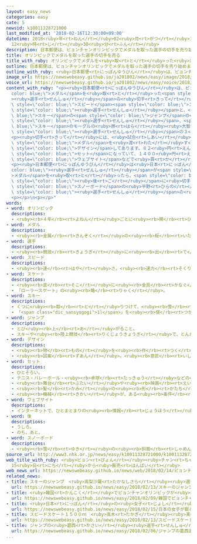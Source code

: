 ```yaml
---
layout: easy_news
categories: easy
cate: 5
newsid: k10011328721000
last_modified_at: '2018-02-16T12:30:00+09:00'
datetime: 2018<ruby>年<rt>ねん</rt></ruby>02<ruby>月<rt>がつ</rt></ruby>16<ruby>日<rt>にち</rt></ruby>
  12<ruby>時<rt>じ</rt></ruby>30<ruby>分<rt>ふん</rt></ruby>
description: 日本郵便は、ピョンチャンオリンピックでメダルを取った選手の切手を売り始めました。
title: オリンピックでメダルを取った選手の切手を売る
title_with_ruby: オリンピックでメダルを<ruby>取<rt>と</rt></ruby>った<ruby>選手<rt>せんしゅ</rt></ruby>の<ruby>切手<rt>きって</rt></ruby>を<ruby>売<rt>う</rt></ruby>る
outline: 日本郵便は、ピョンチャンオリンピックでメダルを取った選手の切手を売り始めました。
outline_with_ruby: <ruby>日本郵便<rt>にっぽんゆうびん</rt></ruby>は、ピョンチャンオリンピックでメダルを<ruby>取<rt>と</rt></ruby>った<ruby>選手<rt>せんしゅ</rt></ruby>の<ruby>切手<rt>きって</rt></ruby>を<ruby>売<rt>う</rt></ruby>り<ruby>始<rt>はじ</rt></ruby>めました。
image_url: https://newswebeasy.github.io/ja201802/news/easy/image/2018/02/16/k10011328721000.jpg
voice_url: https://newswebeasy.github.io/ja201802/news/easy/voice/2018/02/16/k10011328721000.mp3
content_with_ruby: "<p><ruby>日本郵便<rt>にっぽんゆうびん</rt></ruby>は、ピョンチャンオリンピックで<span style=\"\
  color: blue;\">メダル</span>を<ruby>取<rt>と</rt></ruby>った<span style=\"color: blue;\"\
  ><ruby>選手<rt>せんしゅ</rt></ruby></span>の<ruby>切手<rt>きって</rt></ruby>を<ruby>売<rt>う</rt></ruby>り<ruby>始<rt>はじ</rt></ruby>めました。１５<ruby>日<rt>にち</rt></ruby>から、<span\
  \ style=\"color: blue;\">スピード</span><span style=\"color: blue;\">スケート</span>の<ruby>高木<rt>たかぎ</rt></ruby><ruby>美帆<rt>みほ</rt></ruby><span\
  \ style=\"color: blue;\"><ruby>選手<rt>せんしゅ</rt></ruby></span>と、<span style=\"color:\
  \ blue;\">スキー</span>の<span style=\"color: blue;\">ジャンプ</span>の<ruby>高梨<rt>たかなし</rt></ruby><ruby>沙羅<rt>さら</rt></ruby><span\
  \ style=\"color: blue;\"><ruby>選手<rt>せんしゅ</rt></ruby></span>、<span style=\"color:\
  \ blue;\">スキー</span>のモーグルの<ruby>原<rt>はら</rt></ruby><ruby>大智<rt>だいち</rt></ruby><span\
  \ style=\"color: blue;\"><ruby>選手<rt>せんしゅ</rt></ruby></span>の３<ruby>人<rt>にん</rt></ruby>の<ruby>切手<rt>きって</rt></ruby>を<ruby>売<rt>う</rt></ruby>っています。</p>\n\
  <p><ruby>切手<rt>きって</rt></ruby>には、<ruby>試合<rt>しあい</rt></ruby>の<ruby>写真<rt>しゃしん</rt></ruby>や<span\
  \ style=\"color: blue;\">メダル</span>を<ruby>渡<rt>わた</rt></ruby>す<ruby>式<rt>しき</rt></ruby>の<ruby>写真<rt>しゃしん</rt></ruby>などが<span\
  \ style=\"color: blue;\">デザイン</span>してあります。８２<ruby>円<rt>えん</rt></ruby>の<ruby>切手<rt>きって</rt></ruby>が５<ruby>枚<rt>まい</rt></ruby><span\
  \ style=\"color: blue;\">セット</span>になっていて、１４００<ruby>円<rt>えん</rt></ruby>です。３<ruby>人<rt>にん</rt></ruby>の<ruby>切手<rt>きって</rt></ruby>は、<ruby>東京中央郵便局<rt>とうきょうちゅうおうゆうびんきょく</rt></ruby>など１０の<ruby>郵便局<rt>ゆうびんきょく</rt></ruby>や、<ruby>日本郵便<rt>にっぽんゆうびん</rt></ruby>の<span\
  \ style=\"color: blue;\">ウェブサイト</span>などで<ruby>買<rt>か</rt></ruby>うことができます。</p>\n\
  <p><ruby>日本郵便<rt>にっぽんゆうびん</rt></ruby>は<ruby>日本<rt>にっぽん</rt></ruby>の<span style=\"\
  color: blue;\"><ruby>選手<rt>せんしゅ</rt></ruby></span>が<span style=\"color: blue;\"\
  >メダル</span>を<ruby>取<rt>と</rt></ruby>ったら、<span style=\"color: blue;\">メダル</span>を<ruby>渡<rt>わた</rt></ruby>す<ruby>式<rt>しき</rt></ruby>が<ruby>終<rt>お</rt></ruby>わってから<ruby>２日<rt>ふつか</rt></ruby><span\
  \ style=\"color: blue;\"><ruby>後<rt>ご</rt></ruby></span>に<ruby>切手<rt>きって</rt></ruby>を<ruby>売<rt>う</rt></ruby>り<ruby>始<rt>はじ</rt></ruby>めます。１６<ruby>日<rt>にち</rt></ruby>からは、<span\
  \ style=\"color: blue;\">スノーボード</span>の<ruby>平野<rt>ひらの</rt></ruby><ruby>歩夢<rt>あゆむ</rt></ruby><span\
  \ style=\"color: blue;\"><ruby>選手<rt>せんしゅ</rt></ruby></span>の<ruby>切手<rt>きって</rt></ruby>も<ruby>売<rt>う</rt></ruby>ります。</p>\n\
  <p></p>\n<p></p>"
words:
- word: オリンピック
  descriptions:
  - <ruby><rb>４年</rb><rt>よねん</rt></ruby>ごとに<ruby><rb>開</rb><rt>ひら</rt></ruby>かれ、<ruby><rb>世界</rb><rt>せかい</rt></ruby>じゅうの<ruby><rb>国々</rb><rt>くにぐに</rt></ruby>から<ruby><rb>選手</rb><rt>せんしゅ</rt></ruby>が<ruby><rb>参加</rb><rt>さんか</rt></ruby>する<ruby><rb>競技大会</rb><rt>きょうぎたいかい</rt></ruby>。<ruby><rb>古代</rb><rt>こだい</rt></ruby>ギリシャのオリンピアで<ruby><rb>開</rb><rt>ひら</rt></ruby>かれた<ruby><rb>古代</rb><rt>こだい</rt></ruby>オリンピックにならって、フランスのクーベルタンの<ruby><rb>力</rb><rt>ちから</rt></ruby>で、１８９６<ruby><rb>年</rb><rt>ねん</rt></ruby>にギリシャのアテネで<ruby><rb>開</rb><rt>ひら</rt></ruby>かれたのが、<ruby><rb>近代</rb><rt>きんだい</rt></ruby>オリンピックの<ruby><rb>始</rb><rt>はじ</rt></ruby>まり。<ruby><rb>五輪</rb><rt>ごりん</rt></ruby>。
- word: メダル
  descriptions:
  - <ruby><rb>金属</rb><rt>きんぞく</rt></ruby>の<ruby><rb>板</rb><rt>いた</rt></ruby>に、<ruby><rb>絵</rb><rt>え</rt></ruby>や<ruby><rb>文字</rb><rt>もじ</rt></ruby>などをうきぼりにしたもの。<ruby><rb>記念品</rb><rt>きねんひん</rt></ruby>や<ruby><rb>賞品</rb><rt>しょうひん</rt></ruby>などにする。
- word: 選手
  descriptions:
  - <ruby><rb>競技</rb><rt>きょうぎ</rt></ruby>に<ruby><rb>出</rb><rt>で</rt></ruby>るために<ruby><rb>選</rb><rt>えら</rt></ruby>ばれた<ruby><rb>人</rb><rt>ひと</rt></ruby>。
- word: スピード
  descriptions:
  - <ruby><rb>速</rb><rt>はや</rt></ruby>さ。<ruby><rb>速力</rb><rt>そくりょく</rt></ruby>。
- word: スケート
  descriptions:
  - <ruby><rb>底</rb><rt>そこ</rt></ruby>に<ruby><rb>金具</rb><rt>かなぐ</rt></ruby>の<ruby><rb>刃</rb><rt>は</rt></ruby>がついているくつをはいて、<ruby><rb>氷</rb><rt>こおり</rt></ruby>の<ruby><rb>上</rb><rt>うえ</rt></ruby>をすべるスポーツ。アイススケート。また、そのためのくつ。
  - 「ローラースケート」の<ruby><rb>略</rb><rt>りゃく</rt></ruby>。
- word: スキー
  descriptions:
  - くつに<ruby><rb>取</rb><rt>と</rt></ruby>りつけて、<ruby><rb>雪</rb><rt>ゆき</rt></ruby>の<ruby><rb>上</rb><rt>うえ</rt></ruby>をすべる<ruby><rb>細長</rb><rt>ほそなが</rt></ruby>い<ruby><rb>板</rb><rt>いた</rt></ruby>。
  - 「<span class="dic_sansyogogi">1)</span>」を<ruby><rb>使</rb><rt>つか</rt></ruby>って<ruby><rb>雪</rb><rt>ゆき</rt></ruby>の<ruby><rb>上</rb><rt>うえ</rt></ruby>をすべるスポーツ。
- word: ジャンプ
  descriptions:
  - とび<ruby><rb>上</rb><rt>あ</rt></ruby>がること。
  - スキーや<ruby><rb>陸上競技</rb><rt>りくじょうきょうぎ</rt></ruby>で、とんだ<ruby><rb>距離</rb><rt>きょり</rt></ruby>や<ruby><rb>高</rb><rt>たか</rt></ruby>さをきそう<ruby><rb>種目</rb><rt>しゅもく</rt></ruby>。
- word: デザイン
  descriptions:
  - <ruby><rb>物</rb><rt>もの</rt></ruby>を<ruby><rb>作</rb><rt>つく</rt></ruby>るときに、<ruby><rb>形</rb><rt>かたち</rt></ruby>や<ruby><rb>色</rb><rt>いろ</rt></ruby>などを<ruby><rb>工夫</rb><rt>くふう</rt></ruby>すること。
  - <ruby><rb>図案</rb><rt>ずあん</rt></ruby>。<ruby><rb>意匠</rb><rt>いしょう</rt></ruby>。
- word: セット
  descriptions:
  - ひとそろい。
  - テニス・バレーボール・<ruby><rb>卓球</rb><rt>たっきゅう</rt></ruby>などの<ruby><rb>一回</rb><rt>いっかい</rt></ruby>の<ruby><rb>勝負</rb><rt>しょうぶ</rt></ruby>。
  - <ruby><rb>舞台</rb><rt>ぶたい</rt></ruby>や<ruby><rb>映画</rb><rt>えいが</rt></ruby>で<ruby><rb>使</rb><rt>つか</rt></ruby>う<ruby><rb>大</rb><rt>おお</rt></ruby>きな<ruby><rb>装置</rb><rt>そうち</rt></ruby>。
  - <ruby><rb>髪</rb><rt>かみ</rt></ruby>の<ruby><rb>形</rb><rt>かたち</rt></ruby>を<ruby><rb>整</rb><rt>ととの</rt></ruby>えること。
  - <ruby><rb>機械</rb><rt>きかい</rt></ruby>が、ある<ruby><rb>条件</rb><rt>じょうけん</rt></ruby>で<ruby><rb>動</rb><rt>うご</rt></ruby>くように<ruby><rb>整</rb><rt>ととの</rt></ruby>えること。
- word: ウェブサイト
  descriptions:
  - インターネットで、ひとまとまりの<ruby><rb>情報</rb><rt>じょうほう</rt></ruby>が<ruby><rb>置</rb><rt>お</rt></ruby>かれている<ruby><rb>場所</rb><rt>ばしょ</rt></ruby>。サイト。
- word: 後
  descriptions:
  - うしろ。
  - のち。あと。
- word: スノーボード
  descriptions:
  - <ruby><rb>雪</rb><rt>ゆき</rt></ruby>の<ruby><rb>斜面</rb><rt>しゃめん</rt></ruby>をすべるための<ruby><rb>一枚</rb><rt>いちまい</rt></ruby>の<ruby><rb>板</rb><rt>いた</rt></ruby>。スキーの<ruby><rb>板</rb><rt>いた</rt></ruby>より<ruby><rb>幅</rb><rt>はば</rt></ruby>が<ruby><rb>広</rb><rt>ひろ</rt></ruby>く、<ruby><rb>横乗</rb><rt>よこの</rt></ruby>りで<ruby><rb>乗</rb><rt>の</rt></ruby>る。また、それを<ruby><rb>使</rb><rt>つか</rt></ruby>ってするスポーツ。
source_url: http://www3.nhk.or.jp/news/easy/k10011328721000/k10011328721000.html
web_title_with_ruby: <ruby>ピョン<rt>ぴょん</rt></ruby><ruby>チャン<rt>ちゃん</rt></ruby><ruby>五輪<rt>ごりん</rt></ruby><ruby>メダリスト<rt>めだりすと</rt></ruby>の<ruby>切手<rt>きって</rt></ruby><ruby>シート<rt>しーと</rt></ruby>
  15<ruby>日<rt>にち</rt></ruby>から<ruby>販売<rt>はんばい</rt></ruby>
web_news_url: https://newswebeasy.github.io/news/web/2018/02/14/ピョンチャン五輪メダリストの切手シート-15日から販売
related_news:
- title: スキーのジャンプ　<ruby>高梨沙羅<rt>たかなしさら</rt></ruby><ruby>選手<rt>せんしゅ</rt></ruby>が<ruby>銅<rt>どう</rt></ruby>メダル
  url: https://newswebeasy.github.io/news/easy/2018/02/13/スキーのジャンプ-高梨沙羅選手が銅メダル
- title: <ruby>韓国<rt>かんこく</rt></ruby>でピョンチャンオリンピックが<ruby>始<rt>はじ</rt></ruby>まる
  url: https://newswebeasy.github.io/news/easy/2018/02/09/韓国でピョンチャンオリンピックが始まる
- title: <ruby>日本<rt>にっぽん</rt></ruby>の<ruby>女子<rt>じょし</rt></ruby>が<ruby>銀<rt>ぎん</rt></ruby>と<ruby>銅<rt>どう</rt></ruby>メダル　スピードスケート１０００m
  url: https://newswebeasy.github.io/news/easy/2018/02/15/日本の女子が銀と銅メダル-スピードスケート1000m
- title: スピードスケート１５００ｍ　<ruby>高木<rt>たかぎ</rt></ruby><ruby>美帆<rt>みほ</rt></ruby><ruby>選手<rt>せんしゅ</rt></ruby>が<ruby>銀<rt>ぎん</rt></ruby>メダル
  url: https://newswebeasy.github.io/news/easy/2018/02/13/スピードスケート1500m-高木美帆選手が銀メダル
- title: ジャンプの<ruby>葛西<rt>かさい</rt></ruby><ruby>選手<rt>せんしゅ</rt></ruby>「オリンピックで<ruby>金<rt>きん</rt></ruby>メダルをとりたい」
  url: https://newswebeasy.github.io/news/easy/2018/02/06/ジャンプの葛西選手オリンピックで金メダルをとりたい
...
```

